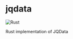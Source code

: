 # jqdata
![Rust](https://github.com/jiangzhe/jqdata/workflows/Rust/badge.svg?branch=master)

Rust implementation of JQData
